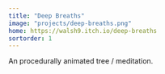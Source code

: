 ```yaml
---
title: "Deep Breaths"
image: "projects/deep-breaths.png"
home: https://walsh9.itch.io/deep-breaths
sortorder: 1
---
```


An procedurally animated tree / meditation.